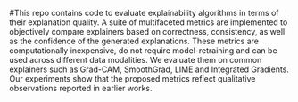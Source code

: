#This repo contains code to evaluate explainability algorithms in terms of their explanation quality. A suite of multifaceted metrics are implemented to objectively compare explainers based on correctness, consistency, as well as the confidence of the generated explanations.
These metrics are computationally inexpensive, do not require model-retraining
and can be used across different data modalities. We evaluate them on common
explainers such as Grad-CAM, SmoothGrad, LIME and Integrated Gradients. Our
experiments show that the proposed metrics reflect qualitative observations reported in earlier works.
